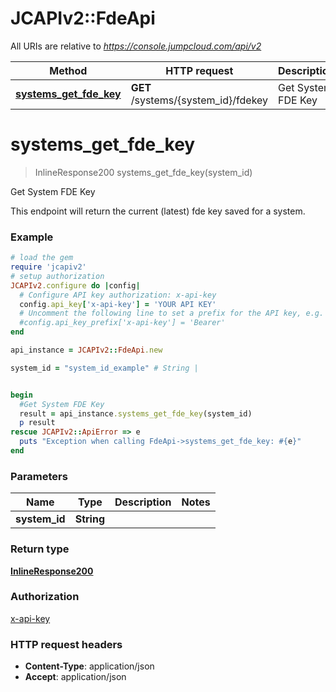 # JCAPIv2::FdeApi

All URIs are relative to *https://console.jumpcloud.com/api/v2*

Method | HTTP request | Description
------------- | ------------- | -------------
[**systems_get_fde_key**](FdeApi.md#systems_get_fde_key) | **GET** /systems/{system_id}/fdekey | Get System FDE Key


# **systems_get_fde_key**
> InlineResponse200 systems_get_fde_key(system_id)

Get System FDE Key

This endpoint will return the current (latest) fde key saved for a system.

### Example
```ruby
# load the gem
require 'jcapiv2'
# setup authorization
JCAPIv2.configure do |config|
  # Configure API key authorization: x-api-key
  config.api_key['x-api-key'] = 'YOUR API KEY'
  # Uncomment the following line to set a prefix for the API key, e.g. 'Bearer' (defaults to nil)
  #config.api_key_prefix['x-api-key'] = 'Bearer'
end

api_instance = JCAPIv2::FdeApi.new

system_id = "system_id_example" # String | 


begin
  #Get System FDE Key
  result = api_instance.systems_get_fde_key(system_id)
  p result
rescue JCAPIv2::ApiError => e
  puts "Exception when calling FdeApi->systems_get_fde_key: #{e}"
end
```

### Parameters

Name | Type | Description  | Notes
------------- | ------------- | ------------- | -------------
 **system_id** | **String**|  | 

### Return type

[**InlineResponse200**](InlineResponse200.md)

### Authorization

[x-api-key](../README.md#x-api-key)

### HTTP request headers

 - **Content-Type**: application/json
 - **Accept**: application/json



